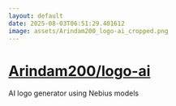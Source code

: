 ```yaml
---
layout: default
date: 2025-08-03T06:51:29.401612
image: assets/Arindam200_logo-ai_cropped.png
---
```


# [Arindam200/logo-ai](https://github.com/Arindam200/logo-ai)

AI logo generator using Nebius models
